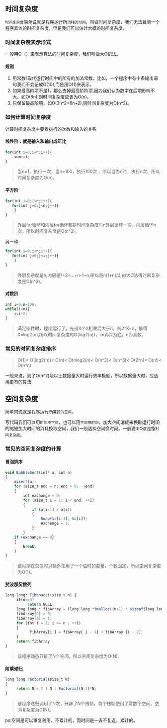 ## 时间复杂度
`时间复杂度`简单说就是程序运行所`消耗的时间`，叫做时间复杂度，我们无法目测一个程序具体的时间复杂度，但是我们可以估计大概的时间复杂度。
### 时间复杂度表示形式
一般用O（）来表示算法的时间复杂度，我们叫做大O记法。
#### 规则
1. 用常数1取代运行时间中的所有的加法常数。比如，一个程序中有十条输出语句我们不会记成O(10),而是用O(1)来表示。
2. 如果最高阶项不是1，那么去掉最高阶阶项,因为我们认为数字在后期影响不大。如O(8n),则时间复杂度应该为O(n)。
3. 只保留最高阶项，如O(3n^2+6n+2),则时间复杂度为O(n^2)。

### 如何计算时间复杂度
计算时间复杂度主要看执行的次数和输入的关系
#### 线性阶：就是输入和输出成正比
```js
for(int i=0;i<n;i++){
    sum+=i;
} 
```
>当n=1，执行一次，当n=100，执行100次 ，所以当为n时，执行n次，所以时间复杂度为O(n)。
#### 平方阶
```js
for(int i=0;i<n;i++){
   for(int j=0;j<n;j++){
    }
}
```
>外层for循环和内层for循环都是时间复杂度时n外层循环一次，内层循环n次，所以时间复杂度是O(n^2)。

 另一种
```js
for(int i=0;i<n;i++){
   for(int j=0;j<i;j++){
    }
}
```
>外层复杂度是n,内层是1+2+...+n-1+n,所以是n(1+n)/2,由大O法得时间复杂度是O(n^2)。
#### 对数阶
```js
int i=0;n=100;
while(i<n){
    i=i*2;
}
```
>满足条件时，程序运行了，先设X个2相乘后大于n，则2^X=n，解得X=log2(n),所以时间复杂度时O(log2(n))，log以2为底，n为真数。
### 常见的时间复杂度排序
>O(1)< O(log2(n))< O(n)< O(nlog2(n)< O(n^2)< O(n^3)< O(2^n)< O(n!)< O(n^n)

一般来说，到了O(n^2)及以上数据量大时运行效率极低，所以数据量大时，应选用更有的算法

## 空间复杂度

简单的说就是程序运行所`需要的空间`。

写代码我们可以用`时间换空间`，也可以用`空间换时间`。加大空间消耗来换取运行时间的缩短加大时间的消耗换取空间，我们一般选择空间换时间。一般说`复杂度`是指`时间复杂度`。

### 常见的空间复杂度的计算
#### 冒泡排序
```js
void BubbleSort(int* a, int n)
{
    assert(a);
    for (size_t end = n; end > 0; --end)
    {
        int exchange = 0;
        for (size_t i = 1; i < end; ++i)
        {
            if (a[i-1] > a[i])
            {
                Swap(&a[i-1], &a[i]);
                exchange = 1;
            }
        }
    if (exchange == 0）
    {
        break;
    }
}
```
>该程序在交换时只额外使用了一个临时的变量，个数固定，所以空间复杂度为O(1)。
#### 斐波那契数列
```js
long long* Fibonacci(size_t n) {
     if(n==0)
          return NULL;
     long long * fibArray = (long long *)malloc((n+1) * sizeof(long long));
     fibArray[0] = 0;
     fibArray[1] = 1;
     for (int i = 2; i <= n ; ++i)
     {
           fibArray[i ] = fibArray[ i - 1] + fibArray [i - 2];
     }
     return fibArray ;
}
```
>该程序动态开辟了N个空间，所以空间复杂度为O(N)。
#### 阶乘递归
```js
long long Factorial(size_t N) 
{
     return N < 2 ? N : Factorial(N-1)*N; 
}
```
>该程序递归调用了N次，开辟了N个栈帧，每个栈帧使用了常数个空间。空间复杂度为O(N)。

ps:空间是可以重复利用，不累计的，而时间是一去不复返，累计的。
